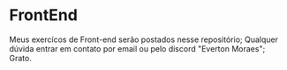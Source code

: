 # FrontEnd
Meus exercícos de Front-end serão postados nesse repositório;
Qualquer dúvida entrar em contato por email ou pelo discord "Everton Moraes";
Grato.
